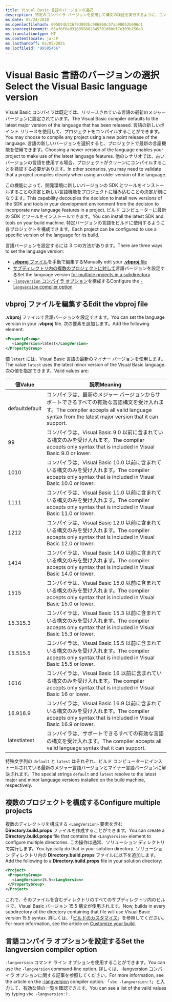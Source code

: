 ```yaml
---
title: Visual Basic 言語のバージョンの選択
description: 特定のコンパイラ バージョンを使用して構文の検証を実行するように、コンパイラを構成します。
ms.date: 05/24/2018
ms.openlocfilehash: 09503db726f9d993bc986860c57aa98652b696d1
ms.sourcegitcommit: 65af0f0ad316858882845391d60ef7e303b756e8
ms.translationtype: HT
ms.contentlocale: ja-JP
ms.lasthandoff: 02/05/2021
ms.locfileid: "99585456"
---
```

# <a name="select-the-visual-basic-language-version"></a><span data-ttu-id="41d1f-103">Visual Basic 言語のバージョンの選択</span><span class="sxs-lookup"><span data-stu-id="41d1f-103">Select the Visual Basic language version</span></span>

<span data-ttu-id="41d1f-104">Visual Basic コンパイラは既定では、リリースされている言語の最新のメジャー バージョンに設定されています。</span><span class="sxs-lookup"><span data-stu-id="41d1f-104">The Visual Basic compiler defaults to the latest major version of the language that has been released.</span></span> <span data-ttu-id="41d1f-105">言語の新しいポイント リリースを使用して、プロジェクトをコンパイルすることができます。</span><span class="sxs-lookup"><span data-stu-id="41d1f-105">You may choose to compile any project using a new point release of the language.</span></span> <span data-ttu-id="41d1f-106">言語の新しいバージョンを選択すると、プロジェクトで最新の言語機能を使用できます。</span><span class="sxs-lookup"><span data-stu-id="41d1f-106">Choosing a newer version of the language enables your project to make use of the latest language features.</span></span> <span data-ttu-id="41d1f-107">他のシナリオでは、古いバージョンの言語を使用する場合、プロジェクトがクリーンにコンパイルすることを検証する必要があります。</span><span class="sxs-lookup"><span data-stu-id="41d1f-107">In other scenarios, you may need to validate that a project compiles cleanly when using an older version of the language.</span></span>

<span data-ttu-id="41d1f-108">この機能によって、開発環境に新しいバージョンの SDK とツールをインストールすることの決定と新しい言語機能をプロジェクトに組み込むことの決定が別になります。</span><span class="sxs-lookup"><span data-stu-id="41d1f-108">This capability decouples the decision to install new versions of the SDK and tools in your development environment from the decision to incorporate new language features in a project.</span></span> <span data-ttu-id="41d1f-109">ビルド コンピューターに最新の SDK とツールをインストールできます。</span><span class="sxs-lookup"><span data-stu-id="41d1f-109">You can install the latest SDK and tools on your build machine.</span></span> <span data-ttu-id="41d1f-110">特定バージョンの言語をビルドに使用するように各プロジェクトを構成できます。</span><span class="sxs-lookup"><span data-stu-id="41d1f-110">Each project can be configured to use a specific version of the language for its build.</span></span>

<span data-ttu-id="41d1f-111">言語バージョンを設定するには 3 つの方法があります。</span><span class="sxs-lookup"><span data-stu-id="41d1f-111">There are three ways to set the language version:</span></span>

- <span data-ttu-id="41d1f-112">[ **.vbproj** ファイル](#edit-the-vbproj-file)を手動で編集する</span><span class="sxs-lookup"><span data-stu-id="41d1f-112">Manually edit your [**.vbproj** file](#edit-the-vbproj-file)</span></span>
- <span data-ttu-id="41d1f-113">[サブディレクトリ内の複数のプロジェクトに対して](#configure-multiple-projects)言語バージョンを設定する</span><span class="sxs-lookup"><span data-stu-id="41d1f-113">Set the language version [for multiple projects in a subdirectory](#configure-multiple-projects)</span></span>
- <span data-ttu-id="41d1f-114">[`-langversion` コンパイラ オプション](#set-the-langversion-compiler-option)を構成する</span><span class="sxs-lookup"><span data-stu-id="41d1f-114">Configure the [`-langversion` compiler option](#set-the-langversion-compiler-option)</span></span>

## <a name="edit-the-vbproj-file"></a><span data-ttu-id="41d1f-115">vbproj ファイルを編集する</span><span class="sxs-lookup"><span data-stu-id="41d1f-115">Edit the vbproj file</span></span>

<span data-ttu-id="41d1f-116">**.vbproj** ファイルで言語バージョンを設定できます。</span><span class="sxs-lookup"><span data-stu-id="41d1f-116">You can set the language version in your **.vbproj** file.</span></span> <span data-ttu-id="41d1f-117">次の要素を追加します。</span><span class="sxs-lookup"><span data-stu-id="41d1f-117">Add the following element:</span></span>

```xml
<PropertyGroup>
   <LangVersion>latest</LangVersion>
</PropertyGroup>
```

<span data-ttu-id="41d1f-118">値 `latest` には、Visual Basic 言語の最新のマイナー バージョンを使用します。</span><span class="sxs-lookup"><span data-stu-id="41d1f-118">The value `latest` uses the latest minor version of the Visual Basic language.</span></span> <span data-ttu-id="41d1f-119">次の値を指定できます。</span><span class="sxs-lookup"><span data-stu-id="41d1f-119">Valid values are:</span></span>

|<span data-ttu-id="41d1f-120">値</span><span class="sxs-lookup"><span data-stu-id="41d1f-120">Value</span></span>|<span data-ttu-id="41d1f-121">説明</span><span class="sxs-lookup"><span data-stu-id="41d1f-121">Meaning</span></span>|
|------------|-------------|
|<span data-ttu-id="41d1f-122">default</span><span class="sxs-lookup"><span data-stu-id="41d1f-122">default</span></span>|<span data-ttu-id="41d1f-123">コンパイラは、最新のメジャー バージョンからサポートできるすべての有効な言語構文を受け入れます。</span><span class="sxs-lookup"><span data-stu-id="41d1f-123">The compiler accepts all valid language syntax from the latest major version that it can support.</span></span>|
|<span data-ttu-id="41d1f-124">9</span><span class="sxs-lookup"><span data-stu-id="41d1f-124">9</span></span>|<span data-ttu-id="41d1f-125">コンパイラは、Visual Basic 9.0 以前に含まれている構文のみを受け入れます。</span><span class="sxs-lookup"><span data-stu-id="41d1f-125">The compiler accepts only syntax that is included in Visual Basic 9.0 or lower.</span></span>|
|<span data-ttu-id="41d1f-126">10</span><span class="sxs-lookup"><span data-stu-id="41d1f-126">10</span></span>|<span data-ttu-id="41d1f-127">コンパイラは、Visual Basic 10.0 以前に含まれている構文のみを受け入れます。</span><span class="sxs-lookup"><span data-stu-id="41d1f-127">The compiler accepts only syntax that is included in Visual Basic 10.0 or lower.</span></span>|
|<span data-ttu-id="41d1f-128">11</span><span class="sxs-lookup"><span data-stu-id="41d1f-128">11</span></span>|<span data-ttu-id="41d1f-129">コンパイラは、Visual Basic 11.0 以前に含まれている構文のみを受け入れます。</span><span class="sxs-lookup"><span data-stu-id="41d1f-129">The compiler accepts only syntax that is included in Visual Basic 11.0 or lower.</span></span>|
|<span data-ttu-id="41d1f-130">12</span><span class="sxs-lookup"><span data-stu-id="41d1f-130">12</span></span>|<span data-ttu-id="41d1f-131">コンパイラは、Visual Basic 12.0 以前に含まれている構文のみを受け入れます。</span><span class="sxs-lookup"><span data-stu-id="41d1f-131">The compiler accepts only syntax that is included in Visual Basic 12.0 or lower.</span></span>|
|<span data-ttu-id="41d1f-132">14</span><span class="sxs-lookup"><span data-stu-id="41d1f-132">14</span></span>|<span data-ttu-id="41d1f-133">コンパイラは、Visual Basic 14.0 以前に含まれている構文のみを受け入れます。</span><span class="sxs-lookup"><span data-stu-id="41d1f-133">The compiler accepts only syntax that is included in Visual Basic 14.0 or lower.</span></span>|
|<span data-ttu-id="41d1f-134">15</span><span class="sxs-lookup"><span data-stu-id="41d1f-134">15</span></span>|<span data-ttu-id="41d1f-135">コンパイラは、Visual Basic 15.0 以前に含まれている構文のみを受け入れます。</span><span class="sxs-lookup"><span data-stu-id="41d1f-135">The compiler accepts only syntax that is included in Visual Basic 15.0 or lower.</span></span>|
|<span data-ttu-id="41d1f-136">15.3</span><span class="sxs-lookup"><span data-stu-id="41d1f-136">15.3</span></span>|<span data-ttu-id="41d1f-137">コンパイラは、Visual Basic 15.3 以前に含まれている構文のみを受け入れます。</span><span class="sxs-lookup"><span data-stu-id="41d1f-137">The compiler accepts only syntax that is included in Visual Basic 15.3 or lower.</span></span>|
|<span data-ttu-id="41d1f-138">15.5</span><span class="sxs-lookup"><span data-stu-id="41d1f-138">15.5</span></span>|<span data-ttu-id="41d1f-139">コンパイラは、Visual Basic 15.5 以前に含まれている構文のみを受け入れます。</span><span class="sxs-lookup"><span data-stu-id="41d1f-139">The compiler accepts only syntax that is included in Visual Basic 15.5 or lower.</span></span>|
|<span data-ttu-id="41d1f-140">16</span><span class="sxs-lookup"><span data-stu-id="41d1f-140">16</span></span>|<span data-ttu-id="41d1f-141">コンパイラは、Visual Basic 16 以前に含まれている構文のみを受け入れます。</span><span class="sxs-lookup"><span data-stu-id="41d1f-141">The compiler accepts only syntax that is included in Visual Basic 16 or lower.</span></span>|
|<span data-ttu-id="41d1f-142">16.9</span><span class="sxs-lookup"><span data-stu-id="41d1f-142">16.9</span></span>|<span data-ttu-id="41d1f-143">コンパイラは、Visual Basic 16.9 以前に含まれている構文のみを受け入れます。</span><span class="sxs-lookup"><span data-stu-id="41d1f-143">The compiler accepts only syntax that is included in Visual Basic 16.9 or lower.</span></span>|
|<span data-ttu-id="41d1f-144">latest</span><span class="sxs-lookup"><span data-stu-id="41d1f-144">latest</span></span>|<span data-ttu-id="41d1f-145">コンパイラは、サポートできるすべての有効な言語の構文を受け入れます。</span><span class="sxs-lookup"><span data-stu-id="41d1f-145">The compiler accepts all valid language syntax that it can support.</span></span>|

<span data-ttu-id="41d1f-146">特殊文字列の `default` と `latest` はそれぞれ、ビルド コンピューターにインストールされている最新のメジャー言語バージョンとマイナー言語バージョンに解決されます。</span><span class="sxs-lookup"><span data-stu-id="41d1f-146">The special strings `default` and `latest` resolve to the latest major and minor language versions installed on the build machine, respectively.</span></span>

## <a name="configure-multiple-projects"></a><span data-ttu-id="41d1f-147">複数のプロジェクトを構成する</span><span class="sxs-lookup"><span data-stu-id="41d1f-147">Configure multiple projects</span></span>

<span data-ttu-id="41d1f-148">複数のディレクトリを構成する `<LangVersion>` 要素を含む **Directory.build.props** ファイルを作成することができます。</span><span class="sxs-lookup"><span data-stu-id="41d1f-148">You can create a **Directory.build.props** file that contains the `<LangVersion>` element to configure multiple directories.</span></span> <span data-ttu-id="41d1f-149">この操作は通常、ソリューション ディレクトリで実行します。</span><span class="sxs-lookup"><span data-stu-id="41d1f-149">You typically do that in your solution directory.</span></span> <span data-ttu-id="41d1f-150">ソリューション ディレクトリ内の **Directory.build.props** ファイルに以下を追加します。</span><span class="sxs-lookup"><span data-stu-id="41d1f-150">Add the following to a **Directory.build.props** file in your solution directory:</span></span>

```xml
<Project>
 <PropertyGroup>
   <LangVersion>15.5</LangVersion>
 </PropertyGroup>
</Project>
```

<span data-ttu-id="41d1f-151">これで、そのファイルを含むディレクトリのすべてのサブディレクトリ内のビルドで、Visual Basic バージョン 15.5 構文が使用されます。</span><span class="sxs-lookup"><span data-stu-id="41d1f-151">Now, builds in every subdirectory of the directory containing that file will use Visual Basic version 15.5 syntax.</span></span> <span data-ttu-id="41d1f-152">詳しくは、「[ビルドのカスタマイズ](/visualstudio/msbuild/customize-your-build)」を参照してください。</span><span class="sxs-lookup"><span data-stu-id="41d1f-152">For more information, see the article on [Customize your build](/visualstudio/msbuild/customize-your-build).</span></span>

## <a name="set-the-langversion-compiler-option"></a><span data-ttu-id="41d1f-153">言語コンパイラ オプションを設定する</span><span class="sxs-lookup"><span data-stu-id="41d1f-153">Set the langversion compiler option</span></span>

<span data-ttu-id="41d1f-154">`-langversion` コマンド ライン オプションを使用することができます。</span><span class="sxs-lookup"><span data-stu-id="41d1f-154">You can use the `-langversion` command-line option.</span></span> <span data-ttu-id="41d1f-155">詳しくは、[-langversion](../reference/command-line-compiler/langversion.md) コンパイラ オプションに関する記事を参照してください。</span><span class="sxs-lookup"><span data-stu-id="41d1f-155">For more information, see the article on the [-langversion](../reference/command-line-compiler/langversion.md) compiler option.</span></span> <span data-ttu-id="41d1f-156">「`vbc -langversion:?`」と入力して、有効な値の一覧を確認できます。</span><span class="sxs-lookup"><span data-stu-id="41d1f-156">You can see a list of the valid values by typing  `vbc -langversion:?` .</span></span>
